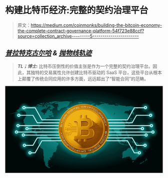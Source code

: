 # 构建比特币经济:完整的契约治理平台

> 原文：<https://medium.com/coinmonks/building-the-bitcoin-economy-the-complete-contract-governance-platform-54f723e88ccf?source=collection_archive---------5----------------------->

## [*普拉特克古尔哈*](https://medium.com/u/e771482aa1e2?source=post_page-----54f723e88ccf--------------------------------) *&* [*抛物线轨迹*](https://medium.com/u/aa1e573dda8b?source=post_page-----54f723e88ccf--------------------------------)

> ***TL；博士:*** 比特币压倒性的价值主张是作为一个完整的契约治理平台。因此，其独特的交易属性允许创建比特币驱动的 SaaS 平台，这些平台从根本上颠覆了传统合同应用的许多方面，远远超出了“智能合同”的范畴。

![](img/7b6a79f82f6eea939b9c67693e5583ce.png)